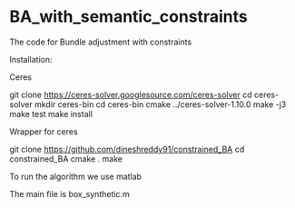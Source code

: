 # BA_with_semantic_constraints

The code for Bundle adjustment with constraints

Installation:

Ceres 

git clone https://ceres-solver.googlesource.com/ceres-solver
cd ceres-solver
mkdir ceres-bin
cd ceres-bin
cmake ../ceres-solver-1.10.0
make -j3
make test
make install

Wrapper for ceres

git clone https://github.com/dineshreddy91/constrained_BA
cd constrained_BA
cmake .
make

To run the algorithm we use matlab

The main file is box_synthetic.m



